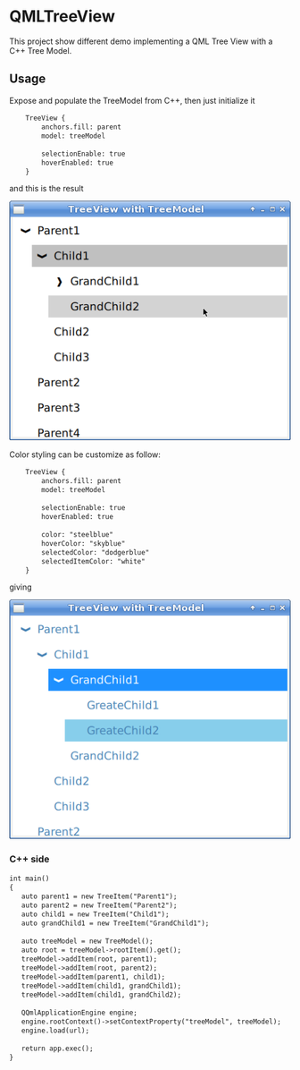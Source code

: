 # QMLTreeView

This project show different demo implementing a QML Tree View with a C++ Tree Model.

## Usage

Expose and populate the TreeModel from C++, then just initialize it 

```
    TreeView {
        anchors.fill: parent
        model: treeModel

        selectionEnable: true
        hoverEnabled: true
    }
```
and this is the result

![](img/treeviewbasic.png)

Color styling can be customize as follow:

```
    TreeView {
        anchors.fill: parent
        model: treeModel

        selectionEnable: true
        hoverEnabled: true

        color: "steelblue"
        hoverColor: "skyblue"
        selectedColor: "dodgerblue"
        selectedItemColor: "white"
    }
```
giving

![](img/treeview.png)

### C++ side

```
int main()
{
   auto parent1 = new TreeItem("Parent1");
   auto parent2 = new TreeItem("Parent2");
   auto child1 = new TreeItem("Child1");
   auto grandChild1 = new TreeItem("GrandChild1");
   
   auto treeModel = new TreeModel();
   auto root = treeModel->rootItem().get();
   treeModel->addItem(root, parent1);
   treeModel->addItem(root, parent2);
   treeModel->addItem(parent1, child1);
   treeModel->addItem(child1, grandChild1);
   treeModel->addItem(child1, grandChild2);
   
   QQmlApplicationEngine engine;
   engine.rootContext()->setContextProperty("treeModel", treeModel);
   engine.load(url);

   return app.exec();
}

```
